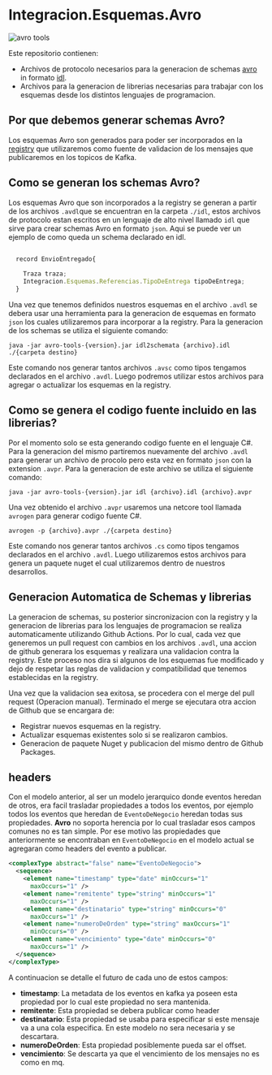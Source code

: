 # Integracion.Esquemas.Avro

![avro tools](https://github.com/architecture-it/Integracion.Esquemas.Avro/workflows/avro%20tools/badge.svg)

Este repositorio contienen:

* Archivos de protocolo necesarios para la generacion de schemas [avro](https://avro.apache.org/) in formato [idl](https://avro.apache.org/docs/current/idl.html).
* Archivos para la generacion de librerias necesarias para trabajar con los esquemas desde los distintos lenguajes de programacion.

## Por que debemos generar schemas Avro?

Los esquemas Avro son generados para poder ser incorporados en la [registry](https://www.apicur.io/registry/) que utilizaremos como fuente de validacion de los mensajes que publicaremos en los topicos de Kafka.

## Como se generan los schemas Avro?

Los esquemas Avro que son incorporados a la registry se generan a partir de los archivos `.avdl`que se encuentran en la carpeta `./idl`, estos archivos de protocolo estan escritos en un lenguaje de alto nivel llamado `idl` que sirve para crear schemas Avro en formato `json`.
Aqui se puede ver un ejemplo de como queda un schema declarado en idl.

```js

  record EnvioEntregado{
    
    Traza traza;
    Integracion.Esquemas.Referencias.TipoDeEntrega tipoDeEntrega;
  }
```

Una vez que tenemos definidos nuestros esquemas en el archivo `.avdl` se debera usar una herramienta para la generacion de esquemas en formato `json` los cuales utilizaremos para incorporar a la registry. Para la generacion de los schemas se utiliza el siguiente comando:

```console
java -jar avro-tools-{version}.jar idl2schemata {archivo}.idl ./{carpeta destino}
```
Este comando nos generar tantos archivos `.avsc` como tipos tengamos declarados en el archivo `.avdl`. Luego podremos utilizar estos archivos para agregar o actualizar los esquemas en la registry.


## Como se genera el codigo fuente incluido en las librerias?

Por el momento solo se esta generando codigo fuente en el lenguaje C#. Para la generacion del mismo partiremos nuevamente del archivo `.avdl` para generar un archivo de procolo pero esta vez en formato `json` con la extension `.avpr`. Para la generacion de este archivo se utiliza el siguiente comando:


```console
java -jar avro-tools-{version}.jar idl {archivo}.idl {archivo}.avpr
```

Una vez obtenido el archivo `.avpr` usaremos una netcore tool llamada `avrogen` para generar codigo fuente C#.

```console
avrogen -p {archivo}.avpr ./{carpeta destino}

```

Este comando nos generar tantos archivos `.cs` como tipos tengamos declarados en el archivo `.avdl`. Luego utilizaremos estos archivos para genera un paquete nuget el cual utilizaremos dentro de nuestros desarrollos.


## Generacion Automatica de Schemas y librerias

La generacion de schemas, su posterior sincronizacion con la registry y la generacion de librerias para los lenguajes de programacion se realiza automaticamente utilizando Github Actions. Por lo cual, cada vez que generemos un pull request con cambios en los archivos `.avdl`, una accion de github generara los esquemas y realizara una validacion contra la registry. Este proceso nos dira si algunos de los esquemas fue modificado y dejo de respetar las reglas de validacion y compatibilidad que tenemos establecidas en la registry.

Una vez que la validacion sea exitosa, se procedera con el merge del pull request (Operacion manual). Terminado el merge se ejecutara otra accion de Github que se encargara de:

* Registrar nuevos esquemas en la registry.
* Actualizar esquemas existentes solo si se realizaron cambios.
* Generacion de paquete Nuget y publicacion del mismo dentro de Github Packages.


## headers

Con el modelo anterior, al ser un modelo jerarquico donde eventos heredan de otros, era facil trasladar propiedades a todos los eventos, por ejemplo todos los eventos que heredan de `EventoDeNegocio` heredan todas sus propiedades. __Avro__ no soporta herencia por lo cual trasladar esos campos comunes no es tan simple. Por ese motivo las propiedades que anteriormente se encontraban en `EventoDeNegocio` en el modelo actual se agregaran como headers del evento a publicar.

```xml
<complexType abstract="false" name="EventoDeNegocio">
  <sequence>
    <element name="timestamp" type="date" minOccurs="1"
      maxOccurs="1" />
    <element name="remitente" type="string" minOccurs="1"
      maxOccurs="1" />
    <element name="destinatario" type="string" minOccurs="0"
      maxOccurs="1" />
    <element name="numeroDeOrden" type="string" maxOccurs="1"
      minOccurs="0" />
    <element name="vencimiento" type="date" minOccurs="0"
      maxOccurs="1" />
  </sequence>
</complexType>

```
A continuacion se detalle el futuro de cada uno de estos campos:

* __timestamp__: La metadata de los eventos en kafka ya poseen esta propiedad por lo cual este propiedad no sera mantenida.
* __remitente__: Esta propiedad se debera publicar como header
* __destinatario__: Esta propiedad se usaba para especificar si este mensaje va a una cola especifica. En este modelo no sera necesaria y se descartara.
* __numeroDeOrden__: Esta propiedad posiblemente pueda sar el offset.
* __vencimiento__: Se descarta ya que el vencimiento de los mensajes no es como en mq.
 
